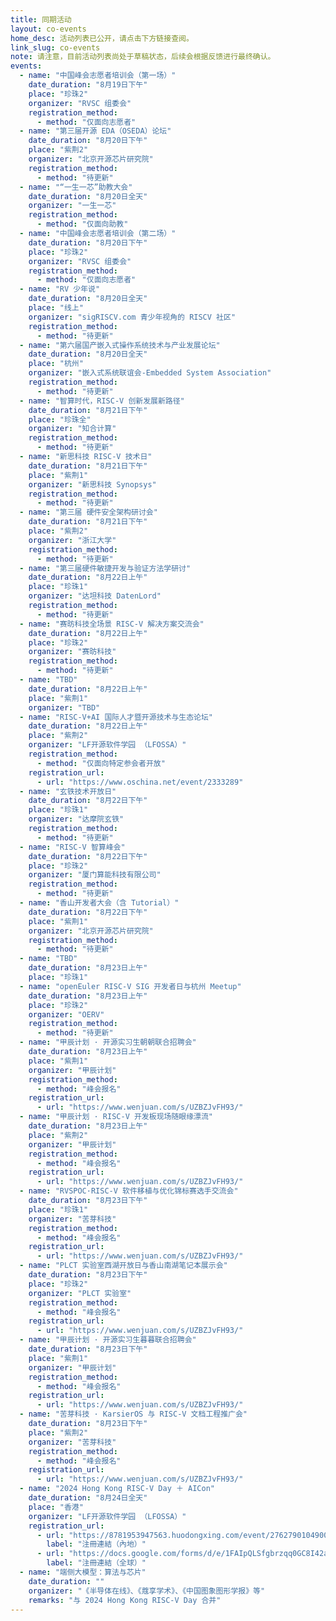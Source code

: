 ```yaml
---
title: 同期活动
layout: co-events
home_desc: 活动列表已公开，请点击下方链接查阅。
link_slug: co-events
note: 请注意，目前活动列表尚处于草稿状态，后续会根据反馈进行最终确认。
events:
  - name: "中国峰会志愿者培训会（第一场）"
    date_duration: "8月19日下午"
    place: "珍珠2"
    organizer: "RVSC 组委会"
    registration_method:
      - method: "仅面向志愿者"
  - name: "第三届开源 EDA（OSEDA）论坛"
    date_duration: "8月20日下午"
    place: "紫荆2"
    organizer: "北京开源芯片研究院"
    registration_method:
      - method: "待更新"
  - name: "“一生一芯”助教大会"
    date_duration: "8月20日全天"
    organizer: "一生一芯"
    registration_method:
      - method: "仅面向助教"
  - name: "中国峰会志愿者培训会（第二场）"
    date_duration: "8月20日下午"
    place: "珍珠2"
    organizer: "RVSC 组委会"
    registration_method:
      - method: "仅面向志愿者"
  - name: "RV 少年说"
    date_duration: "8月20日全天"
    place: "线上"
    organizer: "sigRISCV.com 青少年视角的 RISCV 社区"
    registration_method:
      - method: "待更新"
  - name: "第六届国产嵌入式操作系统技术与产业发展论坛"
    date_duration: "8月20日全天"
    place: "杭州"
    organizer: "嵌入式系统联谊会-Embedded System Association"
    registration_method:
      - method: "待更新"
  - name: "智算时代，RISC-V 创新发展新路径"
    date_duration: "8月21日下午"
    place: "珍珠全"
    organizer: "知合计算"
    registration_method:
      - method: "待更新"
  - name: "新思科技 RISC-V 技术日"
    date_duration: "8月21日下午"
    place: "紫荆1"
    organizer: "新思科技 Synopsys"
    registration_method:
      - method: "待更新"
  - name: "第三届 硬件安全架构研讨会"
    date_duration: "8月21日下午"
    place: "紫荆2"
    organizer: "浙江大学"
    registration_method:
      - method: "待更新"
  - name: "第三届硬件敏捷开发与验证方法学研讨"
    date_duration: "8月22日上午"
    place: "珍珠1"
    organizer: "达坦科技 DatenLord"
    registration_method:
      - method: "待更新"
  - name: "赛昉科技全场景 RISC-V 解决方案交流会"
    date_duration: "8月22日上午"
    place: "珍珠2"
    organizer: "赛昉科技"
    registration_method:
      - method: "待更新"
  - name: "TBD"
    date_duration: "8月22日上午"
    place: "紫荆1"
    organizer: "TBD"
  - name: "RISC-V+AI 国际人才暨开源技术与生态论坛"
    date_duration: "8月22日上午"
    place: "紫荆2"
    organizer: "LF开源软件学园 （LFOSSA）"
    registration_method:
      - method: "仅面向特定参会者开放"
    registration_url:
      - url: "https://www.oschina.net/event/2333289"
  - name: "玄铁技术开放日"
    date_duration: "8月22日下午"
    place: "珍珠1"
    organizer: "达摩院玄铁"
    registration_method:
      - method: "待更新"
  - name: "RISC-V 智算峰会"
    date_duration: "8月22日下午"
    place: "珍珠2"
    organizer: "厦门算能科技有限公司"
    registration_method:
      - method: "待更新"
  - name: "香山开发者大会（含 Tutorial）"
    date_duration: "8月22日下午"
    place: "紫荆1"
    organizer: "北京开源芯片研究院"
    registration_method:
      - method: "待更新"
  - name: "TBD"
    date_duration: "8月23日上午"
    place: "珍珠1"
  - name: "openEuler RISC-V SIG 开发者日与杭州 Meetup"
    date_duration: "8月23日上午"
    place: "珍珠2"
    organizer: "OERV"
    registration_method:
      - method: "待更新"
  - name: "甲辰计划 · 开源实习生朝朝联合招聘会"
    date_duration: "8月23日上午"
    place: "紫荆1"
    organizer: "甲辰计划"
    registration_method:
      - method: "峰会报名"
    registration_url:
      - url: "https://www.wenjuan.com/s/UZBZJvFH93/"
  - name: "甲辰计划 · RISC-V 开发板现场随眼缘漂流"
    date_duration: "8月23日上午"
    place: "紫荆2"
    organizer: "甲辰计划"
    registration_method:
      - method: "峰会报名"
    registration_url:
      - url: "https://www.wenjuan.com/s/UZBZJvFH93/"
  - name: "RVSPOC·RISC-V 软件移植与优化锦标赛选手交流会"
    date_duration: "8月23日下午"
    place: "珍珠1"
    organizer: "苦芽科技"
    registration_method:
      - method: "峰会报名"
    registration_url:
      - url: "https://www.wenjuan.com/s/UZBZJvFH93/"
  - name: "PLCT 实验室西湖开放日与香山南湖笔记本展示会"
    date_duration: "8月23日下午"
    place: "珍珠2"
    organizer: "PLCT 实验室"
    registration_method:
      - method: "峰会报名"
    registration_url:
      - url: "https://www.wenjuan.com/s/UZBZJvFH93/"
  - name: "甲辰计划 · 开源实习生暮暮联合招聘会"
    date_duration: "8月23日下午"
    place: "紫荆1"
    organizer: "甲辰计划"
    registration_method:
      - method: "峰会报名"
    registration_url:
      - url: "https://www.wenjuan.com/s/UZBZJvFH93/"
  - name: "苦芽科技 · KarsierOS 与 RISC-V 文档工程推广会"
    date_duration: "8月23日下午"
    place: "紫荆2"
    organizer: "苦芽科技"
    registration_method:
      - method: "峰会报名"
    registration_url:
      - url: "https://www.wenjuan.com/s/UZBZJvFH93/"
  - name: "2024 Hong Kong RISC-V Day ＋ AICon"
    date_duration: "8月24日全天"
    place: "香港"
    organizer: "LF开源软件学园 （LFOSSA）"
    registration_url:
      - url: "https://8781953947563.huodongxing.com/event/2762790104900"
        label: "注冊連結（內地）"
      - url: "https://docs.google.com/forms/d/e/1FAIpQLSfgbrzqq0GC8I42aW1igLKGoKkewL8r1S54WBhodIOoJTETvQ/viewform"
        label: "注冊連結（全球）"
  - name: "端侧大模型：算法与芯片"
    date_duration: ""
    organizer: "《半导体在线》、《蔻享学术》、《中国图象图形学报》等"
    remarks: "与 2024 Hong Kong RISC-V Day 合并"
---
```


